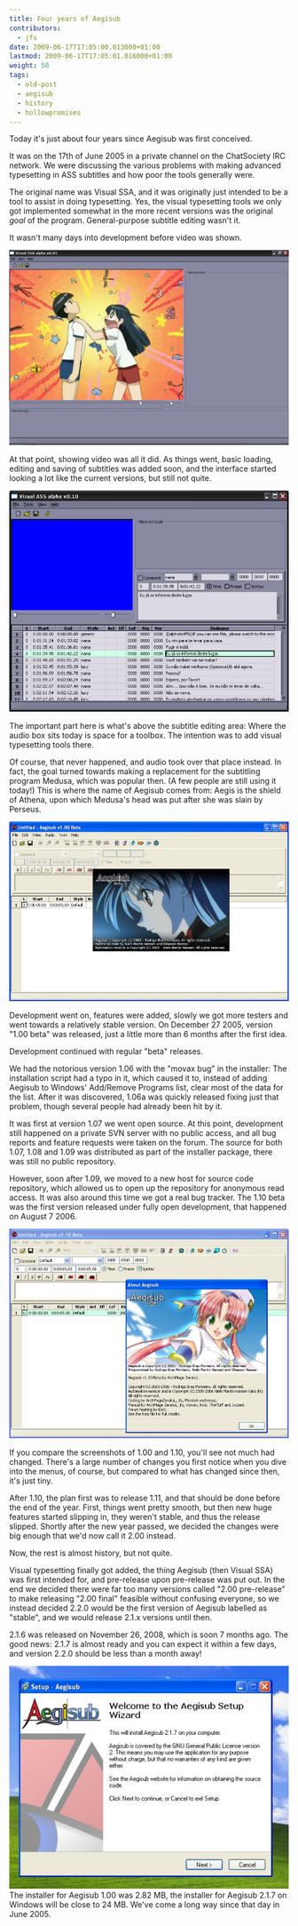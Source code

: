 ```yaml
---
title: Four years of Aegisub
contributors:
  - jfs
date: 2009-06-17T17:05:00.013000+01:00
lastmod: 2009-06-17T17:05:01.016000+01:00
weight: 50
tags:
  - old-post
  - aegisub
  - history
  - hollowpromises
---
```


Today it's just about four years since Aegisub was first conceived.

It was on the 17th of June 2005 in a private channel on the ChatSociety IRC network. We were discussing the various problems with making advanced typesetting in ASS subtitles and how poor the tools generally were.

The original name was Visual SSA, and it was originally just intended to be a tool to assist in doing typesetting. Yes, the visual typesetting tools we only got implemented somewhat in the more recent versions was the original *goal* of the program. General-purpose subtitle editing wasn't it.

It wasn't many days into development before video was shown.

![](/img/blog/old/aegi_v001.png)

At that point, showing video was all it did. As things went, basic loading, editing and saving of subtitles was added soon, and the interface started looking a lot like the current versions, but still not quite.

![](/img/blog/old/aegi_v010.png)

The important part here is what's above the subtitle editing area: Where the audio box sits today is space for a toolbox. The intention was to add visual typesetting tools there.

Of course, that never happened, and audio took over that place instead. In fact, the goal turned towards making a replacement for the subtitling program Medusa, which was popular then. (A few people are still using it today!) This is where the name of Aegisub comes from: Aegis is the shield of Athena, upon which Medusa's head was put after she was slain by Perseus.

![](/img/blog/old/aegisub100.jpg)

Development went on, features were added, slowly we got more testers and went towards a relatively stable version. On December 27 2005, version "1.00 beta" was released, just a little more than 6 months after the first idea.

Development continued with regular "beta" releases.

We had the notorious version 1.06 with the "movax bug" in the installer: The installation script had a typo in it, which caused it to, instead of adding Aegisub to Windows' Add/Remove Programs list, clear most of the data for the list. After it was discovered, 1.06a was quickly released fixing just that problem, though several people had already been hit by it.

It was first at version 1.07 we went open source. At this point, development still happened on a private SVN server with no public access, and all bug reports and feature requests were taken on the forum. The source for both 1.07, 1.08 and 1.09 was distributed as part of the installer package, there was still no public repository.

However, soon after 1.09, we moved to a new host for source code repository, which allowed us to open up the repository for anonymous read access. It was also around this time we got a real bug tracker. The 1.10 beta was the first version released under fully open development, that happened on August 7 2006.

![](/img/blog/old/aegisub110.jpg)

If you compare the screenshots of 1.00 and 1.10, you'll see not much had changed. There's a large number of changes you first notice when you dive into the menus, of course, but compared to what has changed since then, it's just tiny.

After 1.10, the plan first was to release 1.11, and that should be done before the end of the year. First, things went pretty smooth, but then new huge features started slipping in, they weren't stable, and thus the release slipped. Shortly after the new year passed, we decided the changes were big enough that we'd now call it 2.00 instead.

Now, the rest is almost history, but not quite.

Visual typesetting finally got added, the thing Aegisub (then Visual SSA) was first intended for, and pre-release upon pre-release was put out. In the end we decided there were far too many versions called "2.00 pre-release" to make releasing "2.00 final" feasible without confusing everyone, so we instead decided 2.2.0 would be the first version of Aegisub labelled as "stable", and we would release 2.1.x versions until then.

2.1.6 was released on November 26, 2008, which is soon 7 months ago. The good news: 2.1.7 is almost ready and you can expect it within a few days, and version 2.2.0 should be less than a month away!

![](/img/blog/old/aegiinstaller.jpg)
The installer for Aegisub 1.00 was 2.82 MB, the installer for Aegisub 2.1.7 on Windows will be close to 24 MB. We've come a long way since that day in June 2005.
